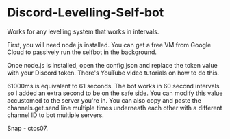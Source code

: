 # Discord-Levelling-Self-bot
Works for any levelling system that works in intervals.

First, you will need node.js installed. You can get a free VM from Google Cloud to passively run the selfbot in the background.

Once node.js is installed, open the config.json and replace the token value with your Discord token. There's YouTube video tutorials on how to do this.

61000ms is equivalent to 61 seconds. The bot works in 60 second intervals so I added an extra second to be on the safe side. You can modify this value accustomed to the server you're in. You can also copy and paste the channels.get.send line multiple times underneath each other with a different channel ID to bot multiple servers.

Snap - ctos07.
